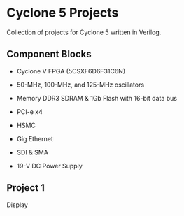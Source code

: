 # Cyclone 5 Projects

Collection of projects for Cyclone 5 written in Verilog.

## Component Blocks 

* Cyclone V FPGA (5CSXF6D6F31C6N)

* 50-MHz, 100-MHz, and 125-MHz oscillators

* Memory DDR3 SDRAM & 1Gb Flash with 16-bit data bus

* PCI-e x4

* HSMC

* Gig Ethernet

* SDI & SMA

* 19-V DC Power Supply

## Project 1
Display

